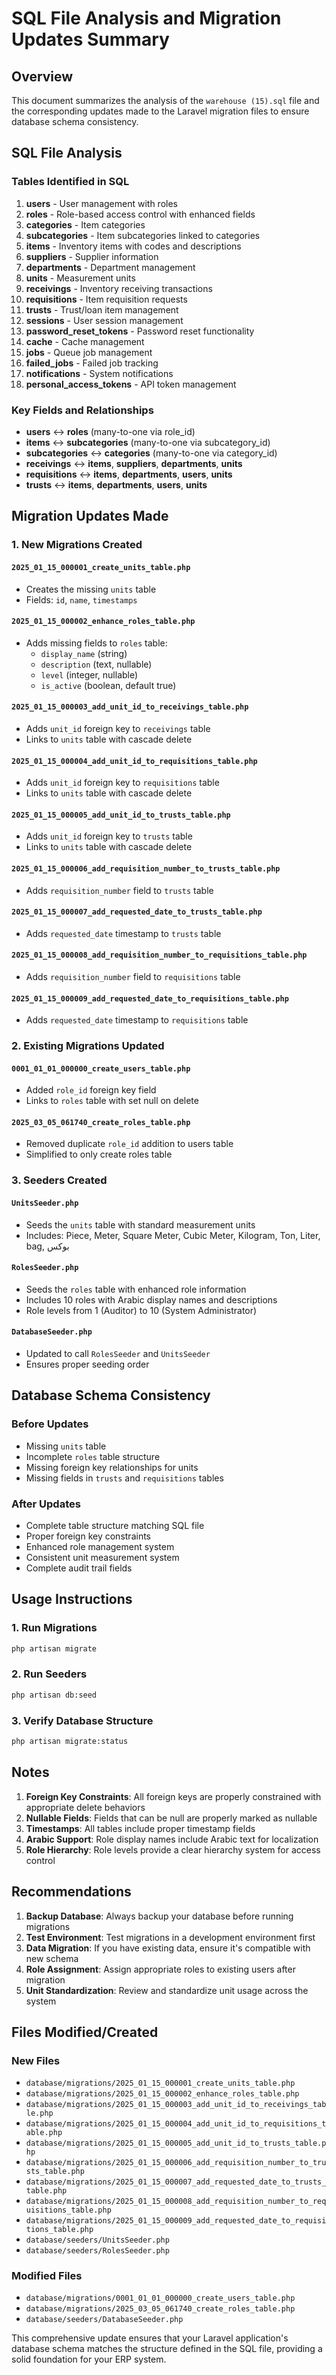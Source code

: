 # SQL File Analysis and Migration Updates Summary

## Overview
This document summarizes the analysis of the `warehouse (15).sql` file and the corresponding updates made to the Laravel migration files to ensure database schema consistency.

## SQL File Analysis

### Tables Identified in SQL
1. **users** - User management with roles
2. **roles** - Role-based access control with enhanced fields
3. **categories** - Item categories
4. **subcategories** - Item subcategories linked to categories
5. **items** - Inventory items with codes and descriptions
6. **suppliers** - Supplier information
7. **departments** - Department management
8. **units** - Measurement units
9. **receivings** - Inventory receiving transactions
10. **requisitions** - Item requisition requests
11. **trusts** - Trust/loan item management
12. **sessions** - User session management
13. **password_reset_tokens** - Password reset functionality
14. **cache** - Cache management
15. **jobs** - Queue job management
16. **failed_jobs** - Failed job tracking
17. **notifications** - System notifications
18. **personal_access_tokens** - API token management

### Key Fields and Relationships
- **users** ↔ **roles** (many-to-one via role_id)
- **items** ↔ **subcategories** (many-to-one via subcategory_id)
- **subcategories** ↔ **categories** (many-to-one via category_id)
- **receivings** ↔ **items**, **suppliers**, **departments**, **units**
- **requisitions** ↔ **items**, **departments**, **users**, **units**
- **trusts** ↔ **items**, **departments**, **users**, **units**

## Migration Updates Made

### 1. New Migrations Created

#### `2025_01_15_000001_create_units_table.php`
- Creates the missing `units` table
- Fields: `id`, `name`, `timestamps`

#### `2025_01_15_000002_enhance_roles_table.php`
- Adds missing fields to `roles` table:
  - `display_name` (string)
  - `description` (text, nullable)
  - `level` (integer, nullable)
  - `is_active` (boolean, default true)

#### `2025_01_15_000003_add_unit_id_to_receivings_table.php`
- Adds `unit_id` foreign key to `receivings` table
- Links to `units` table with cascade delete

#### `2025_01_15_000004_add_unit_id_to_requisitions_table.php`
- Adds `unit_id` foreign key to `requisitions` table
- Links to `units` table with cascade delete

#### `2025_01_15_000005_add_unit_id_to_trusts_table.php`
- Adds `unit_id` foreign key to `trusts` table
- Links to `units` table with cascade delete

#### `2025_01_15_000006_add_requisition_number_to_trusts_table.php`
- Adds `requisition_number` field to `trusts` table

#### `2025_01_15_000007_add_requested_date_to_trusts_table.php`
- Adds `requested_date` timestamp to `trusts` table

#### `2025_01_15_000008_add_requisition_number_to_requisitions_table.php`
- Adds `requisition_number` field to `requisitions` table

#### `2025_01_15_000009_add_requested_date_to_requisitions_table.php`
- Adds `requested_date` timestamp to `requisitions` table

### 2. Existing Migrations Updated

#### `0001_01_01_000000_create_users_table.php`
- Added `role_id` foreign key field
- Links to `roles` table with set null on delete

#### `2025_03_05_061740_create_roles_table.php`
- Removed duplicate `role_id` addition to users table
- Simplified to only create roles table

### 3. Seeders Created

#### `UnitsSeeder.php`
- Seeds the `units` table with standard measurement units
- Includes: Piece, Meter, Square Meter, Cubic Meter, Kilogram, Ton, Liter, bag, بوكس

#### `RolesSeeder.php`
- Seeds the `roles` table with enhanced role information
- Includes 10 roles with Arabic display names and descriptions
- Role levels from 1 (Auditor) to 10 (System Administrator)

#### `DatabaseSeeder.php`
- Updated to call `RolesSeeder` and `UnitsSeeder`
- Ensures proper seeding order

## Database Schema Consistency

### Before Updates
- Missing `units` table
- Incomplete `roles` table structure
- Missing foreign key relationships for units
- Missing fields in `trusts` and `requisitions` tables

### After Updates
- Complete table structure matching SQL file
- Proper foreign key constraints
- Enhanced role management system
- Consistent unit measurement system
- Complete audit trail fields

## Usage Instructions

### 1. Run Migrations
```bash
php artisan migrate
```

### 2. Run Seeders
```bash
php artisan db:seed
```

### 3. Verify Database Structure
```bash
php artisan migrate:status
```

## Notes

1. **Foreign Key Constraints**: All foreign keys are properly constrained with appropriate delete behaviors
2. **Nullable Fields**: Fields that can be null are properly marked as nullable
3. **Timestamps**: All tables include proper timestamp fields
4. **Arabic Support**: Role display names include Arabic text for localization
5. **Role Hierarchy**: Role levels provide a clear hierarchy system for access control

## Recommendations

1. **Backup Database**: Always backup your database before running migrations
2. **Test Environment**: Test migrations in a development environment first
3. **Data Migration**: If you have existing data, ensure it's compatible with new schema
4. **Role Assignment**: Assign appropriate roles to existing users after migration
5. **Unit Standardization**: Review and standardize unit usage across the system

## Files Modified/Created

### New Files
- `database/migrations/2025_01_15_000001_create_units_table.php`
- `database/migrations/2025_01_15_000002_enhance_roles_table.php`
- `database/migrations/2025_01_15_000003_add_unit_id_to_receivings_table.php`
- `database/migrations/2025_01_15_000004_add_unit_id_to_requisitions_table.php`
- `database/migrations/2025_01_15_000005_add_unit_id_to_trusts_table.php`
- `database/migrations/2025_01_15_000006_add_requisition_number_to_trusts_table.php`
- `database/migrations/2025_01_15_000007_add_requested_date_to_trusts_table.php`
- `database/migrations/2025_01_15_000008_add_requisition_number_to_requisitions_table.php`
- `database/migrations/2025_01_15_000009_add_requested_date_to_requisitions_table.php`
- `database/seeders/UnitsSeeder.php`
- `database/seeders/RolesSeeder.php`

### Modified Files
- `database/migrations/0001_01_01_000000_create_users_table.php`
- `database/migrations/2025_03_05_061740_create_roles_table.php`
- `database/seeders/DatabaseSeeder.php`

This comprehensive update ensures that your Laravel application's database schema matches the structure defined in the SQL file, providing a solid foundation for your ERP system. 
